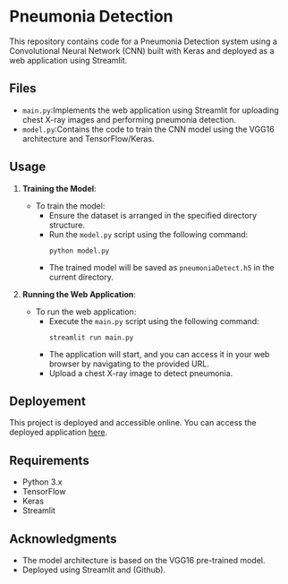 # Pneumonia Detection

This repository contains code for a Pneumonia Detection system using a Convolutional Neural Network (CNN) built with Keras and deployed as a web application using Streamlit.

## Files

- `main.py`:Implements the web application using Streamlit for uploading chest X-ray images and performing pneumonia detection.
- `model.py`:Contains the code to train the CNN model using the VGG16 architecture and TensorFlow/Keras. 

## Usage

1. **Training the Model**:
   - To train the model:
     - Ensure the dataset is arranged in the specified directory structure.
     - Run the `model.py` script using the following command:
       ```
       python model.py
       ```
     - The trained model will be saved as `pneumoniaDetect.h5` in the current directory.

2. **Running the Web Application**:
   - To run the web application:
     - Execute the `main.py` script using the following command:
       ```
       streamlit run main.py
       ```
     - The application will start, and you can access it in your web browser by navigating to the provided URL.
     - Upload a chest X-ray image to detect pneumonia.

## Deployement

This project is deployed and accessible online. You can access the deployed application [here](https://pneumoniadetection.streamlit.app/).

## Requirements

- Python 3.x
- TensorFlow
- Keras
- Streamlit
     
## Acknowledgments

- The model architecture is based on the VGG16 pre-trained model.
- Deployed using Streamlit and (Github).
